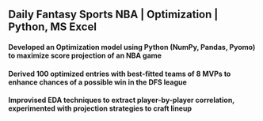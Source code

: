 ## Daily Fantasy Sports NBA | Optimization | Python, MS Excel
#### Developed an Optimization model using Python (NumPy, Pandas, Pyomo) to maximize score projection of an NBA game
#### Derived 100 optimized entries with best-fitted teams of 8 MVPs to enhance chances of a possible win in the DFS league
#### Improvised EDA techniques to extract player-by-player correlation, experimented with projection strategies to craft lineup
